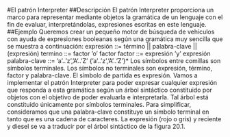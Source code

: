 #El patrón Interpreter
##Descripción
El patrón Interpreter proporciona un marco para representar mediante objetos la
gramática de un lenguaje con el fin de evaluar, interpretándolas, expresiones escritas en
este lenguaje.
##Ejemplo
Queremos crear un pequeño motor de búsqueda de vehículos con ayuda de expresiones
booleanas según una gramática muy sencilla que se muestra a continuación:
expresión ::= término || palabra-clave || (expresión)
termino ::= factor ’o’ factor
factor ::= expresión ’y’ expresión
palabra-clave ::= ’a’..’z’,’A’..’Z’ {’a’..’z’,’A’..’Z’}*
Los símbolos entre comillas son símbolos terminales. Los símbolos no terminales son
expresión, término, factor y palabra-clave. El símbolo de partida es expresión.
Vamos a implementar el patrón Interpreter para poder expresar cualquier expresión que
responda a esta gramática según un árbol sintáctico constituido por objetos con el
objetivo de poder evaluarla e interpretarla.
Tal árbol está constituido únicamente por símbolos terminales. Para simplificar,
consideramos que una palabra-clave constituye un símbolo terminal en tanto que es una
cadena de caracteres.
La expresión (rojo o gris) y reciente y diesel se va a traducir por el árbol sintáctico de la
figura 20.1.